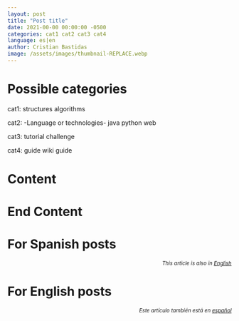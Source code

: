 ```yaml
---
layout: post
title: "Post title"
date: 2021-00-00 00:00:00 -0500
categories: cat1 cat2 cat3 cat4
language: es|en
author: Cristian Bastidas
image: /assets/images/thumbnail-REPLACE.webp
---
```


# Possible categories
cat1:
    structures
    algorithms

cat2: -Language or technologies-
    java
    python
    web

cat3:
    tutorial
    challenge

cat4:
    guide
    wiki
    guide

# Content
# End Content

# For Spanish posts
<div style="margin-left: auto; text-align:right;">
<i><small>
This article is also in <a href="{{ site.baseurl }}{% link en/_posts/2021-04-08-nary-family-tree.markdown %}">English</a>
</small></i>
</div>

# For English posts
<div style="margin-left: auto; text-align:right;">
<i><small>
Este artículo también está en <a href="{{ site.baseurl }}{% link _posts/2021-04-08-nary-family-tree.markdown %}">español</a>
</small></i>
</div>